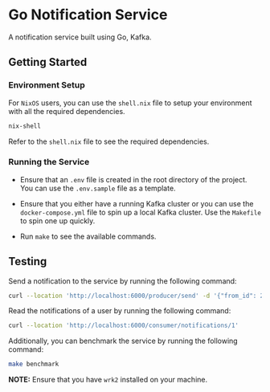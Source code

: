 # Go Notification Service

A notification service built using Go, Kafka.

## Getting Started

### Environment Setup

For `NixOS` users, you can use the `shell.nix` file to setup your environment with all the required dependencies.

```bash
nix-shell
```

Refer to the `shell.nix` file to see the required dependencies.

### Running the Service

- Ensure that an `.env` file is created in the root directory of the project. You can use the `.env.sample` file as a template.

- Ensure that you either have a running Kafka cluster or you can use the `docker-compose.yml` file to spin up a local Kafka cluster. Use the `Makefile` to spin one up quickly.

- Run `make` to see the available commands.

## Testing

Send a notification to the service by running the following command:

```bash
curl --location 'http://localhost:6000/producer/send' -d '{"from_id": 2,"to_id": 1,"message": "2 followed 1"}'
```

Read the notifications of a user by running the following command:

```bash
curl --location 'http://localhost:6000/consumer/notifications/1'
```

Additionally, you can benchmark the service by running the following command:

```bash
make benchmark
```

**NOTE:** Ensure that you have `wrk2` installed on your machine.
